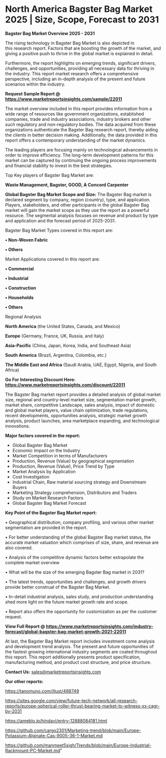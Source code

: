 # North America Bagster Bag Market 2025 | Size, Scope, Forecast to 2031

<Strong> Bagster Bag Market Overview 2025 - 2031</strong>

The rising technology in Bagster Bag Market is also depicted in this research report. Factors that are boosting the growth of the market, and giving a positive push to thrive in the global market is explained in detail.

Furthermore, the report highlights on emerging trends, significant drivers, challenges, and opportunities, providing all necessary data for thriving in the industry. This report market research offers a comprehensive perspective, including an in-depth analysis of the present and future scenarios within the industry.

<strong>Request Sample Report @ <a href=https://www.marketreportsinsights.com/sample/22011>https://www.marketreportsinsights.com/sample/22011</a></strong>

The market overview included in this report provides information from a wide range of resources like government organizations, established companies, trade and industry associations, industry brokers and other such regulatory and non-regulatory bodies. The data acquired from these organizations authenticate the Bagster Bag research report, thereby aiding the clients in better decision making. Additionally, the data provided in this report offers a contemporary understanding of the market dynamics.

The leading players are focusing mainly on technological advancements in order to improve efficiency. The long-term development patterns for this market can be captured by continuing the ongoing process improvements and financial stability to invest in the best strategies.

Top Key players of Bagster Bag Market are:

<strong>Waste Management, Bagster, GOOD, A Concord Carpenter</strong>

<strong><b>Global Bagster Bag Market Scope and Size:</b></strong>
The Bagster Bag market is declared segment by company, region (country), type, and application. Players, stakeholders, and other participants in the global Bagster Bag market will gain the market scope as they use the report as a powerful resource. The segmental analysis focuses on revenue and product by type and application and the forecast period of 2025-2031.

Bagster Bag Market Types covered in this report are:

<strong>• Non-Woven Fabric

• Others</strong>

Market Applications covered in this report are:

<strong>• Commercial

• Industrial

• Construction

• Households

• Others</strong> 

Regional Analysis

<strong>North America</strong> (the United States, Canada, and Mexico)

<strong>Europe</strong> (Germany, France, UK, Russia, and Italy)

<strong>Asia-Pacific</strong> (China, Japan, Korea, India, and Southeast Asia)

<strong>South America</strong> (Brazil, Argentina, Colombia, etc.)

<strong>The Middle East and Africa</strong> (Saudi Arabia, UAE, Egypt, Nigeria, and South Africa)

<strong>Go For Interesting Discount Here: <a href=https://www.marketreportsinsights.com/discount/22011>https://www.marketreportsinsights.com/discount/22011</a></strong>

The Bagster Bag market report provides a detailed analysis of global market size, regional and country-level market size, segmentation market growth, market share, competitive Landscape, sales analysis, impact of domestic and global market players, value chain optimization, trade regulations, recent developments, opportunities analysis, strategic market growth analysis, product launches, area marketplace expanding, and technological innovations.

<strong><b>Major factors covered in the report:</b></strong>
<ul>
  <li>Global Bagster Bag Market </li>
  <li>Economic Impact on the Industry</li>
  <li>Market Competition in terms of Manufacturers</li>
  <li>Production, Revenue (Value) by geographical segmentation</li>
  <li>Production, Revenue (Value), Price Trend by Type</li>
  <li>Market Analysis by Application</li>
  <li>Cost Investigation</li>
  <li>Industrial Chain, Raw material sourcing strategy and Downstream Buyers</li>
  <li>Marketing Strategy comprehension, Distributors and Traders</li>
  <li>Study on Market Research Factors</li>
  <li>Global Bagster Bag Market Forecast</li>
</ul>

<strong><b>Key Point of the Bagster Bag Market report:</b></strong>

• Geographical distribution, company profiling, and various other market segmentation are provided in the report.

• For better understanding of the global Bagster Bag market status, the accurate market valuation which comprises of size, share, and revenue are also covered.

• Analysis of the competitive dynamic factors better extrapolate the complete market overview

• What will be the size of the emerging Bagster Bag market in 2031?

• The latest trends, opportunities and challenges, and growth drivers provide better construal of the Bagster Bag Market.

• In-detail industrial analysis, sales study, and production understanding shed more light on the future market growth rate and scope.

• Report also offers the opportunity for customization as per the customer request.

<strong><b>View Full Report @ <a href=https://www.marketreportsinsights.com/industry-forecast/global-bagster-bag-market-growth-2021-22011>https://www.marketreportsinsights.com/industry-forecast/global-bagster-bag-market-growth-2021-22011</a></b></strong>


At last, the Bagster Bag Market report includes investment come analysis and development trend analysis. The present and future opportunities of the fastest growing international industry segments are coated throughout this report. This report additionally presents product specification, manufacturing method, and product cost structure, and price structure.

<strong>Contact Us:</strong>
sales@marketreportsinsights.com

<strong>Our other reports:</strong>

<a href=https://tanomuno.com/illust/488749>https://tanomuno.com/illust/488749</a>

<a href=https://sites.google.com/view/future-tech-network/all-research-reports/europe-spherical-roller-thrust-bearing-market-to-witness-xx-cagr-by-2031>https://sites.google.com/view/future-tech-network/all-research-reports/europe-spherical-roller-thrust-bearing-market-to-witness-xx-cagr-by-2031</a>

<a href=https://ameblo.jp/hindavi/entry-12888084181.html>https://ameblo.jp/hindavi/entry-12888084181.html</a>

<a href=https://github.com/cargo2301/Marketing-trend/blob/main/Europe-Potassium-Alginate-Cas-9005-36-1-Market.md>https://github.com/cargo2301/Marketing-trend/blob/main/Europe-Potassium-Alginate-Cas-9005-36-1-Market.md</a>

<a href=https://github.com/manmeet5sigh/Trends/blob/main/Europe-Industrial-Rackmount-PC-Market.md>https://github.com/manmeet5sigh/Trends/blob/main/Europe-Industrial-Rackmount-PC-Market.md</a>"

